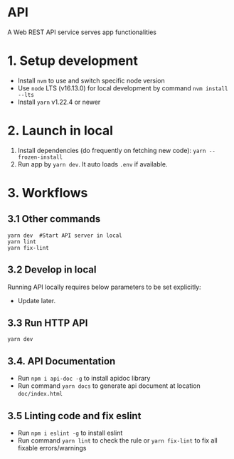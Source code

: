 # API
A Web REST API service serves app functionalities

# 1. Setup development
* Install `nvm` to use and switch specific node version 
* Use `node` LTS (v16.13.0) for local development by command `nvm install --lts`
* Install `yarn` v1.22.4 or newer

# 2. Launch in local 
1. Install dependencies (do frequently on fetching new code): `yarn --frozen-install`
2. Run app by `yarn dev`. It auto loads `.env` if available.

# 3. Workflows

## 3.1 Other commands

```
yarn dev  #Start API server in local
yarn lint
yarn fix-lint
```

## 3.2 Develop in local

Running API locally requires below parameters to be set explicitly:
- Update later.

## 3.3 Run HTTP API

`yarn dev`

## 3.4. API Documentation

- Run `npm i api-doc -g` to install apidoc library
- Run command `yarn docs` to generate api document at location `doc/index.html`

## 3.5 Linting code and fix eslint

- Run `npm i eslint -g` to install eslint
- Run command `yarn lint` to check the rule or `yarn fix-lint` to fix all fixable errors/warnings
